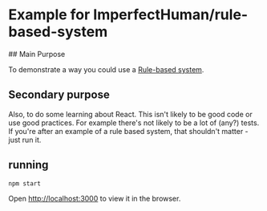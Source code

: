 # Example for ImperfectHuman/rule-based-system

## Main Purpose

To demonstrate a way you could use a [Rule-based system](https://github.com/ImperfectHuman/rule-based-system).

## Secondary purpose

Also, to do some learning about React. This isn't likely to be good code or use
good practices. For example there's not likely to be a lot of (any?) tests. If
you're after an example of a rule based system, that shouldn't matter - just run
it.

## running

```npm start```

Open [http://localhost:3000](http://localhost:3000) to view it in the browser.

